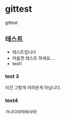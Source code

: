 # gittest
gittest

## 테스트
- 테스트입니다
- 마음껏 테스트 하세요....
- test1

### test 3
이건 그렇게 어려운게 아닙니다.

### text4
가나다라마바사아 
